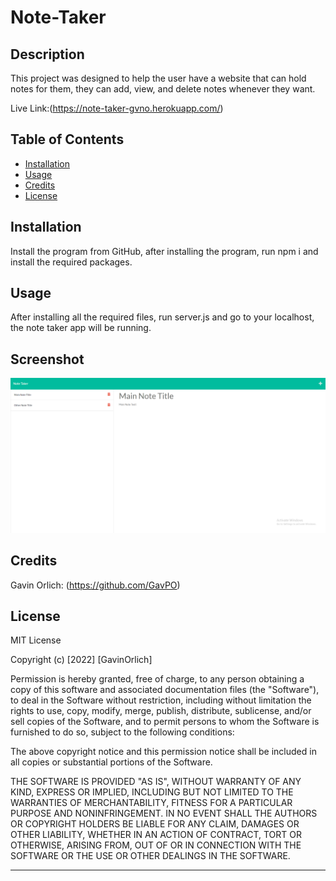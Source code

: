 # Note-Taker

## Description

This project was designed to help the user have a website that can hold notes for them, they can add, view, and delete notes whenever they want.

Live Link:(https://note-taker-gvno.herokuapp.com/)

## Table of Contents 

- [Installation](#installation)
- [Usage](#usage)
- [Credits](#credits)
- [License](#license)

## Installation

Install the program from GitHub, after installing the program, run npm i and install the required packages.

## Usage

After installing all the required files, run server.js and go to your localhost, the note taker app will be running.

## Screenshot

![Screenshot](./Assets/screenshot.PNG)

## Credits

Gavin Orlich: (https://github.com/GavPO)

## License

MIT License

Copyright (c) [2022] [GavinOrlich]

Permission is hereby granted, free of charge, to any person obtaining a copy of this software and associated documentation files (the "Software"), to deal in the Software without restriction, including without limitation the rights to use, copy, modify, merge, publish, distribute, sublicense, and/or sell copies of the Software, and to permit persons to whom the Software is furnished to do so, subject to the following conditions:

The above copyright notice and this permission notice shall be included in all copies or substantial portions of the Software.

THE SOFTWARE IS PROVIDED "AS IS", WITHOUT WARRANTY OF ANY KIND, EXPRESS OR IMPLIED, INCLUDING BUT NOT LIMITED TO THE WARRANTIES OF MERCHANTABILITY, FITNESS FOR A PARTICULAR PURPOSE AND NONINFRINGEMENT. IN NO EVENT SHALL THE AUTHORS OR COPYRIGHT HOLDERS BE LIABLE FOR ANY CLAIM, DAMAGES OR OTHER LIABILITY, WHETHER IN AN ACTION OF CONTRACT, TORT OR OTHERWISE, ARISING FROM, OUT OF OR IN CONNECTION WITH THE SOFTWARE OR THE USE OR OTHER DEALINGS IN THE SOFTWARE.

---